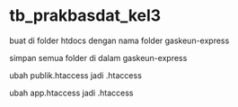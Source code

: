 # tb_prakbasdat_kel3

buat di folder htdocs dengan nama folder gaskeun-express

simpan semua folder di dalam gaskeun-express

ubah publik.htaccess jadi .htaccess

ubah app.htaccess jadi .htaccess
